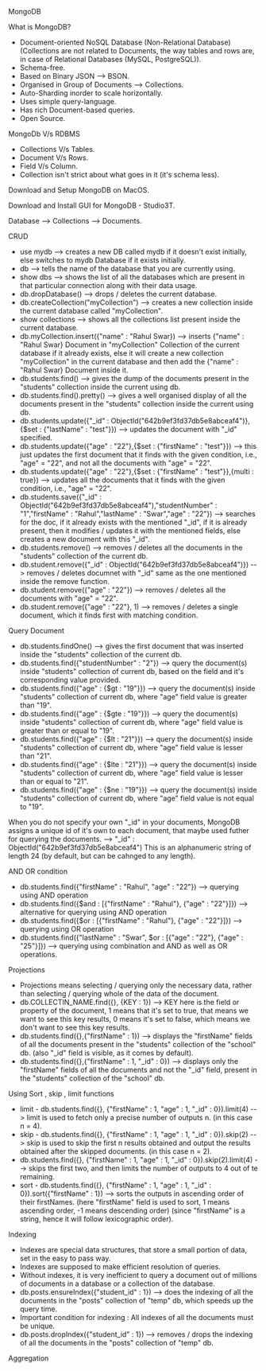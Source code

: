 MongoDB

What is MongoDB?
- Document-oriented NoSQL Database (Non-Relational Database) (Collections are not related to Documents, the way tables and rows are, in case of Relational Databases (MySQL, PostgreSQL)).
- Schema-free.
- Based on Binary JSON --> BSON.
- Organised in Group of Documents --> Collections.
- Auto-Sharding inorder to scale horizontally.
- Uses simple query-language.
- Has rich Document-based queries.
- Open Source.

MongoDb V/s RDBMS
- Collections V/s Tables.
- Document V/s Rows.
- Field V/s Column.
- Collection isn't strict about what goes in it (it's schema less).

Download and Setup MongoDB on MacOS.

Download and Install GUI for MongoDB - Studio3T.

Database --> Collections --> Documents.

CRUD
- use mydb --> creates a new DB called mydb if it doesn't exist initially, else switches to mydb Database if it exists initially.
- db --> tells the name of the database that you are currently using.
- show dbs --> shows the list of all the databases which are present in that particular connection along with their data usage.
- db.dropDatabase() --> drops / deletes the current database.
- db.createCollection("myCollection") --> creates a new collection inside the current database called "myCollection".
- show collections --> shows all the collections list present inside the current database.
- db.myCollection.insert({"name" : "Rahul Swar}) --> inserts {"name" : "Rahul Swar} Document in "myCollection" Collection of the current database if it already exists, else it will create a new collection "myCollection" in the current database and then add the {"name" : "Rahul Swar} Document inside it.
- db.students.find() --> gives the dump of the documents present in the "students" collection inside the current using db.
- db.students.find().pretty() --> gives a well organised display of all the documents present in the "students" collection inside the current using db.
- db.students.update({"_id" : ObjectId("642b9ef3fd37db5e8abceaf4")},{$set : {"lastName" : "test"}}) --> updates the document with "_id" specified.
- db.students.update({"age" : "22"},{$set : {"firstName" : "test"}}) --> this just updates the first document that it finds with the given condition, i.e., "age" = "22", and not all the documents with "age" = "22".
- db.students.update({"age" : "22"},{$set : {"firstName" : "test"}},{multi : true}) --> updates all the documents that it finds with the given condition, i.e., "age" = "22".
- db.students.save({"_id" : ObjectId("642b9ef3fd37db5e8abceaf4"),"studentNumber" : "1","firstName" : "Rahul","lastName" : "Swar","age" : "22"}) --> searches for the doc, if it already exists with the mentioned "_id", if it is already present, then it modifies / updates it with the mentioned fields, else creates a new document with this "_id".
- db.students.remove() --> removes / deletes all the documents in the "students" collection of the current db.
- db.student.remove({"_id" : ObjectId("642b9ef3fd37db5e8abceaf4")}) --> removes / deletes documnet with "_id" same as the one mentioned inside the remove function.
- db.student.remove({"age" : "22"}) --> removes / deletes all the documents with "age" = "22".
- db.student.remove({"age" : "22"}, 1) --> removes / deletes a single document, which it finds first with matching condition.

Query Document
- db.students.findOne() --> gives the first document that was inserted inside the "students" collection of the current db.
- db.students.find({"studentNumber" : "2"}) --> query the document(s) inside "students" collection of current db, based on the field and it's corresponding value provided.
- db.students.find({"age" : {$gt : "19"}}) --> query the document(s) inside "students" collection of current db, where "age" field value is greater than "19".
- db.students.find({"age" : {$gte : "19"}}) --> query the document(s) inside "students" collection of current db, where "age" field value is greater than or equal to "19".
- db.students.find({"age" : {$lt : "21"}}) --> query the document(s) inside "students" collection of current db, where "age" field value is lesser than "21".
- db.students.find({"age" : {$lte : "21"}}) --> query the document(s) inside "students" collection of current db, where "age" field value is lesser than or equal to "21".
- db.students.find({"age" : {$ne : "19"}}) --> query the document(s) inside "students" collection of current db, where "age" field value is not equal to "19".

When you do not specify your own "_id" in your documents, MongoDB assigns a unique id of it's own to each document, that maybe used futher for querying the documents.
--> "_id" : ObjectId("642b9ef3fd37db5e8abceaf4")
This is an alphanumeric string of length 24 (by default, but can be cahnged to any length).

AND OR condition
- db.students.find({"firstName" : "Rahul", "age" : "22"}) --> querying using AND operation
- db.students.find({$and : [{"firstName" : "Rahul"}, {"age" : "22"}]}) --> alternative for querying using AND operation
- db.students.find({$or : [{"firstName" : "Rahul"}, {"age" : "22"}]}) --> querying using OR operation
- db.students.find({"lastName" : "Swar", $or : [{"age" : "22"}, {"age" : "25"}]}) --> querying using combination and AND as well as OR operations.

Projections
- Projections means selecting / querying only the necessary data, rather than selecting / querying whole of the data of the document.
- db.COLLECTIN_NAME.find({}, {KEY : 1})  --> KEY here is the field or property of the document, 1 means that it's set to true, that means we want to see this key results, 0 means it's set to false, which means we don't want to see this key results.
- db.students.find({},{"firstName" : 1}) --> displays the "firstName" fields of all the documents present in the "students" collection of the "school" db. (also "_id" field is visible, as it comes by default).
- db.students.find({},{"firstName" : 1, "_id" : 0}) --> displays only the "firstName" fields of all the documents and not the "_id" field, present in the "students" collection of the "school" db.

Using Sort , skip , limit functions
- limit - db.students.find({}, {"firstName" : 1, "age" : 1, "_id" : 0}).limit(4) --> limit is used to fetch only a precise number of outputs n. (in this case n = 4).
- skip - db.students.find({}, {"firstName" : 1, "age" : 1, "_id" : 0}).skip(2) --> skip is used to skip the first n results obtained and output the results obtained after the skipped documents. (in this case n = 2).
- db.students.find({}, {"firstName" : 1, "age" : 1, "_id" : 0}).skip(2).limit(4) --> skips the first two, and then limits the number of outputs to 4 out of te remaining.
- sort - db.students.find({}, {"firstName" : 1, "age" : 1, "_id" : 0}).sort({"firstName" : 1}) --> sorts the outputs in ascending order of their firstNames. (here "firstName" field is used to sort, 1 means ascending order, -1 means descending order) (since "firstName" is a string, hence it will follow lexicographic order).

Indexing
- Indexes are special data structures, that store a small portion of data, set in the easy to pass way. 
- Indexes are supposed to make efficient resolution of queries.
- Without indexes, it is very inefficient to query a document out of millions of documents in a database or a collection of the database.
- db.posts.ensureIndex({"student_id" : 1}) --> does the indexing of all the documents in the "posts" collection of "temp" db, which speeds up the query time.
- Important condition for indexing : All indexes of all the documents must be unique.
- db.posts.dropIndex({"student_id" : 1}) --> removes / drops the indexing of all the documents in the "posts" collection of "temp" db.

Aggregation


